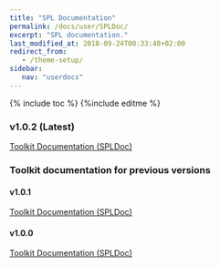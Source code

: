 ```yaml
---
title: "SPL Documentation"
permalink: /docs/user/SPLDoc/
excerpt: "SPL documentation."
last_modified_at: 2018-09-24T00:33:48+02:00
redirect_from:
   - /theme-setup/
sidebar:
   nav: "userdocs"
---
```

{% include toc %}
{%include editme %}

### v1.0.2 (Latest)

[Toolkit Documentation (SPLDoc)](/streamsx.sttgateway/doc/spldoc/html/)

### Toolkit documentation for previous versions

#### v1.0.1

[Toolkit Documentation (SPLDoc)](/streamsx.sttgateway/doc/v1.0.1/spldoc/html/)

#### v1.0.0

[Toolkit Documentation (SPLDoc)](/streamsx.sttgateway/doc/v1.0.0/spldoc/html/)

